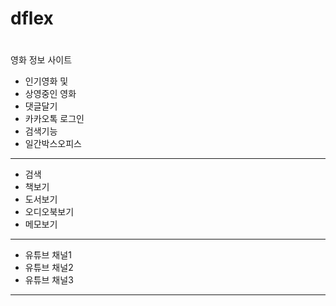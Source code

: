 # dflex
#
영화 정보 사이트


- 인기영화 및 
- 상영중인 영화 
- 댓글달기
- 카카오톡 로그인
- 검색기능
- 일간박스오피스
--------------------------
- 검색
- 책보기
- 도서보기
- 오디오북보기
- 메모보기
-------------------------
- 유튜브 채널1 
- 유튜브 채널2 
- 유튜브 채널3
-------------------------




